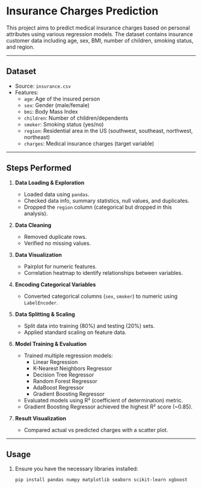 # Insurance Charges Prediction

This project aims to predict medical insurance charges based on personal attributes using various regression models. The dataset contains insurance customer data including age, sex, BMI, number of children, smoking status, and region.

---

## Dataset

- Source: `insurance.csv`
- Features:
  - `age`: Age of the insured person
  - `sex`: Gender (male/female)
  - `bmi`: Body Mass Index
  - `children`: Number of children/dependents
  - `smoker`: Smoking status (yes/no)
  - `region`: Residential area in the US (southwest, southeast, northwest, northeast)
  - `charges`: Medical insurance charges (target variable)

---

## Steps Performed

1. **Data Loading & Exploration**
   - Loaded data using `pandas`.
   - Checked data info, summary statistics, null values, and duplicates.
   - Dropped the `region` column (categorical but dropped in this analysis).

2. **Data Cleaning**
   - Removed duplicate rows.
   - Verified no missing values.

3. **Data Visualization**
   - Pairplot for numeric features.
   - Correlation heatmap to identify relationships between variables.

4. **Encoding Categorical Variables**
   - Converted categorical columns (`sex`, `smoker`) to numeric using `LabelEncoder`.

5. **Data Splitting & Scaling**
   - Split data into training (80%) and testing (20%) sets.
   - Applied standard scaling on feature data.

6. **Model Training & Evaluation**
   - Trained multiple regression models:
     - Linear Regression
     - K-Nearest Neighbors Regressor
     - Decision Tree Regressor
     - Random Forest Regressor
     - AdaBoost Regressor
     - Gradient Boosting Regressor
   - Evaluated models using R² (coefficient of determination) metric.
   - Gradient Boosting Regressor achieved the highest R² score (~0.85).

7. **Result Visualization**
   - Compared actual vs predicted charges with a scatter plot.

---

## Usage

1. Ensure you have the necessary libraries installed:
   ```bash
   pip install pandas numpy matplotlib seaborn scikit-learn xgboost
